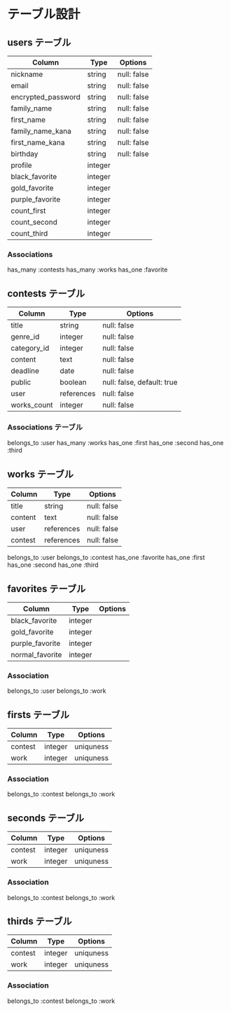 # テーブル設計

## users テーブル

|       Column        |  Type   |   Options   |
| ------------------- | ------- | ----------- |
|       nickname      | string  | null: false |
|         email       | string  | null: false |
|  encrypted_password | string  | null: false |
|      family_name    | string  | null: false |
|      first_name     | string  | null: false |
|   family_name_kana  | string  | null: false |
|   first_name_kana   | string  | null: false |
|       birthday      | string  | null: false |
|      profile        | integer |             |
|   black_favorite    | integer |             |
|   gold_favorite     | integer |             |
|   purple_favorite   | integer |             |
|    count_first      | integer |             |
|    count_second     | integer |             |
|    count_third      | integer |             |

### Associations

has_many :contests
has_many :works
has_one :favorite


## contests テーブル

|     Column      |    Type    |   Options                  |
| --------------- | ---------- | -------------------------- |
|      title      | string     | null: false                |
|    genre_id     | integer    | null: false                | ActiveHashを使用
|   category_id   | integer    | null: false                | ActiveHashを使用
|     content     | text       | null: false                |
|     deadline    | date       | null: false                |
|      public     | boolean    | null: false, default: true |
|       user      | references | null: false                |
|    works_count  | integer    | null: false                | counter_cultureを使用

### Associations テーブル

belongs_to :user
has_many :works
has_one :first
has_one :second
has_one :third

## works テーブル

|     Column      |    Type    |   Options   |
| --------------- | ---------- | ----------- |
|      title      | string     | null: false |
|     content     | text       | null: false |
|       user      | references | null: false |
|      contest    | references | null: false |

belongs_to :user
belongs_to :contest
has_one :favorite
has_one :first
has_one :second
has_one :third

## favorites テーブル

|     Column      |    Type    |   Options   |
| --------------- | ---------- | ----------- |
| black_favorite  | integer    |             |
| gold_favorite   | integer    |             |
| purple_favorite | integer    |             |
| normal_favorite | integer    |             |

### Association

belongs_to :user
belongs_to :work


## firsts テーブル

|  Column   |   Type    |   Options   |
| --------- | --------- | ----------- |
|  contest  | integer   | uniquness   |
|    work   | integer   | uniquness   |(2カラムによる一意性.validatesにて担保)

### Association

belongs_to :contest
belongs_to :work

## seconds テーブル

|  Column   |   Type    |   Options   |
| --------- | --------- | ----------- |
|  contest  | integer   | uniquness   |
|    work   | integer   | uniquness   |(2カラムによる一意性.validatesにて担保)

### Association

belongs_to :contest
belongs_to :work

## thirds テーブル

|  Column   |   Type    |   Options   |
| --------- | --------- | ----------- |
|  contest  | integer   | uniquness   |
|    work   | integer   | uniquness   |(2カラムによる一意性.validatesにて担保)

### Association

belongs_to :contest
belongs_to :work